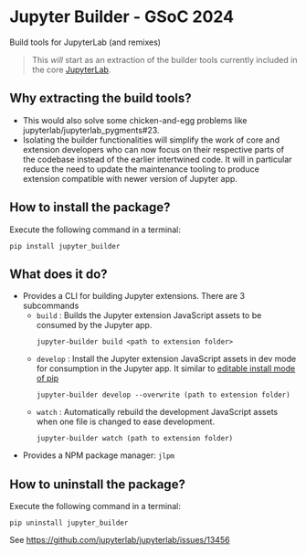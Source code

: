 # Jupyter Builder - GSoC 2024

Build tools for JupyterLab (and remixes)

> This _will_ start as an extraction of the builder tools currently included in
> the core [JupyterLab](https://github.com/jupyterlab/jupyterlab).

## Why extracting the build tools?

- This would also solve some chicken-and-egg problems like jupyterlab/jupyterlab_pygments#23.
- Isolating the builder functionalities will simplify the work
of core and extension developers who can now focus on their respective parts of the
codebase instead of the earlier intertwined code. It will in particular reduce the need to update the maintenance tooling to produce extension compatible with newer version of Jupyter app.

## How to install the package?

Execute the following command in a terminal:

```
pip install jupyter_builder
```
## What does it do?
- Provides a CLI for building Jupyter extensions. There are 3 subcommands
  - `build` : Builds the Jupyter extension JavaScript assets to be consumed by the Jupyter app.
      ```
      jupyter-builder build <path to extension folder>
      ```
  - `develop` :  Install the Jupyter extension JavaScript assets in dev mode for consumption in the Jupyter app. It similar to [editable install mode of pip](https://setuptools.pypa.io/en/latest/userguide/development_mode.html)
      ```
      jupyter-builder develop --overwrite (path to extension folder)
      ```
  - `watch` : Automatically rebuild the development JavaScript assets when one file is changed to ease development.
      ```
      jupyter-builder watch (path to extension folder)
      ```
- Provides a NPM package manager: `jlpm`

## How to uninstall the package?

Execute the following command in a terminal:

```
pip uninstall jupyter_builder
```
See https://github.com/jupyterlab/jupyterlab/issues/13456
